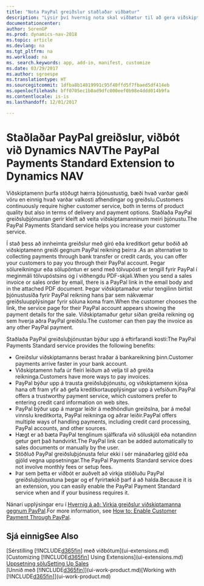 ```yaml
---
title: "Nota PayPal greiðslur staðlaðar viðbætur"
description: "Lýsir því hvernig nota skal viðbætur til að gera viðskiptamönnum kleift að framkvæma greiðslur með PayPal."
documentationcenter: 
author: SorenGP
ms.prod: dynamics-nav-2018
ms.topic: article
ms.devlang: na
ms.tgt_pltfrm: na
ms.workload: na
ms. search.keywords: app, add-in, manifest, customize
ms.date: 03/29/2017
ms.author: sgroespe
ms.translationtype: HT
ms.sourcegitcommit: 1dfba8b14019991c95f40ffd5f7fbaed5df414eb
ms.openlocfilehash: bff0705ec1b0ad9dfc000eef0b98e4ddd014b9fa
ms.contentlocale: is-is
ms.lasthandoff: 12/01/2017

---
```

# <a name="the-paypal-payments-standard-extension-to-dynamics-nav"></a><span data-ttu-id="3c8da-103">Staðlaðar PayPal greiðslur, viðbót við Dynamics NAV</span><span class="sxs-lookup"><span data-stu-id="3c8da-103">The PayPal Payments Standard Extension to Dynamics NAV</span></span>
<span data-ttu-id="3c8da-104">Viðskiptamenn þurfa stöðugt hærra þjónustustig, bæði hvað varðar gæði vöru en einnig hvað varðar valkosti afhendingar og greiðslu.</span><span class="sxs-lookup"><span data-stu-id="3c8da-104">Customers continuously require higher customer service, both in terms of product quality but also in terms of delivery and payment options.</span></span> <span data-ttu-id="3c8da-105">Staðlaða PayPal greiðsluþjónustan gerir kleift að veita viðskiptamanninum meiri þjónustu.</span><span class="sxs-lookup"><span data-stu-id="3c8da-105">The PayPal Payments Standard service helps you increase your customer service.</span></span>

<span data-ttu-id="3c8da-106">Í stað þess að innheimta greiðslur með gíró eða kreditkort getur boðið að viðskiptamenn greiði gegnum PayPal reikning þeirra .</span><span class="sxs-lookup"><span data-stu-id="3c8da-106">As an alternative to collecting payments through bank transfer or credit cards, you can offer your customers to pay you through their PayPal account.</span></span> <span data-ttu-id="3c8da-107">Þegar sölureikningur eða sölupöntun er send með tölvupósti er tengill fyrir PayPal í meginmáli tölvupóstsins og í viðhengdu PDF-skjali.</span><span class="sxs-lookup"><span data-stu-id="3c8da-107">When you send a sales invoice or sales order by email, there is a PayPal link in the email body and in the attached PDF document.</span></span> <span data-ttu-id="3c8da-108">Þegar viðskiptamaður velur tengilinn birtist þjónustusíða fyrir PayPal reikning hans þar sem nákvæmar greiðsluupplýsingar fyrir söluna koma fram.</span><span class="sxs-lookup"><span data-stu-id="3c8da-108">When the customer chooses the link, the service page for their PayPal account appears showing the payment details for the sale.</span></span> <span data-ttu-id="3c8da-109">Viðskiptamaður getur síðan greiða reikning og sem hverja aðra PayPal greiðslu.</span><span class="sxs-lookup"><span data-stu-id="3c8da-109">The customer can then pay the invoice as any other PayPal payment.</span></span>

<span data-ttu-id="3c8da-110">Staðlaða PayPal greiðsluþjónustan býður upp á eftirfarandi kosti:</span><span class="sxs-lookup"><span data-stu-id="3c8da-110">The PayPal Payments Standard service provides the following benefits:</span></span>

* <span data-ttu-id="3c8da-111">Greiðslur viðskiptamanns berast hraðar á bankareikning þinn.</span><span class="sxs-lookup"><span data-stu-id="3c8da-111">Customer payments arrive faster in your bank account.</span></span>
* <span data-ttu-id="3c8da-112">Viðskiptamenn hafa úr fleiri leiðum að velja til að greiða reikninga.</span><span class="sxs-lookup"><span data-stu-id="3c8da-112">Customers have more ways to pay invoices.</span></span>
* <span data-ttu-id="3c8da-113">PayPal býður upp á trausta greiðsluþjónustu, og viðskiptamenn kjósa hana oft fram yfir að gefa kreditkortaupplýsingar upp á vefsíðum.</span><span class="sxs-lookup"><span data-stu-id="3c8da-113">PayPal offers a trustworthy payment service, which customers prefer to entering credit card information on web sites.</span></span>
* <span data-ttu-id="3c8da-114">PayPal býður upp á margar leiðir á meðhöndlun greiðslna, þar á meðal vinnslu kreditkorta, PayPal reikninga og aðrar leiðir.</span><span class="sxs-lookup"><span data-stu-id="3c8da-114">PayPal offers multiple ways of handling payments, including credit card processing, PayPal accounts, and other sources.</span></span>
* <span data-ttu-id="3c8da-115">Hægt er að bæta PayPal tenglinum sjálfkrafa við söluskjöl eða notandinn getur gert það handvirkt.</span><span class="sxs-lookup"><span data-stu-id="3c8da-115">The PayPal link can be added automatically to sales documents or manually by the user.</span></span>
* <span data-ttu-id="3c8da-116">Stöðluð PayPal greiðsluþjónusta felur ekki í sér mánaðarleg gjöld eða gjöld vegna uppsetningar.</span><span class="sxs-lookup"><span data-stu-id="3c8da-116">The PayPal Payments Standard service does not involve monthly fees or setup fees.</span></span>
* <span data-ttu-id="3c8da-117">Þar sem þetta er viðbót er auðvelt að virkja stöðluðu PayPal greiðsluþjónustuna þegar og ef fyrirtækið þarf á að halda.</span><span class="sxs-lookup"><span data-stu-id="3c8da-117">Because it is an extension, you can easily enable the PayPal Payment Standard service when and if your business requires it.</span></span>  

<span data-ttu-id="3c8da-118">Nánari upplýsingar eru í [Hvernig á að: Virkja greiðslur viðskiptamanna gegnum PayPal](sales-how-enable-payment-service-extensions.md).</span><span class="sxs-lookup"><span data-stu-id="3c8da-118">For more information, see [How to: Enable Customer Payment Through PayPal](sales-how-enable-payment-service-extensions.md).</span></span>

## <a name="see-also"></a><span data-ttu-id="3c8da-119">Sjá einnig</span><span class="sxs-lookup"><span data-stu-id="3c8da-119">See Also</span></span>
<span data-ttu-id="3c8da-120">[Sérstilling [!INCLUDE[d365fin](includes/d365fin_md.md)] með viðbótum](ui-extensions.md)</span><span class="sxs-lookup"><span data-stu-id="3c8da-120">[Customizing [!INCLUDE[d365fin](includes/d365fin_md.md)] Using Extensions](ui-extensions.md)</span></span>  
[<span data-ttu-id="3c8da-121">Uppsetning sölu</span><span class="sxs-lookup"><span data-stu-id="3c8da-121">Setting Up Sales</span></span>](sales-setup-sales.md)  
<span data-ttu-id="3c8da-122">[Unnið með [!INCLUDE[d365fin](includes/d365fin_md.md)]](ui-work-product.md)</span><span class="sxs-lookup"><span data-stu-id="3c8da-122">[Working with [!INCLUDE[d365fin](includes/d365fin_md.md)]](ui-work-product.md)</span></span>

